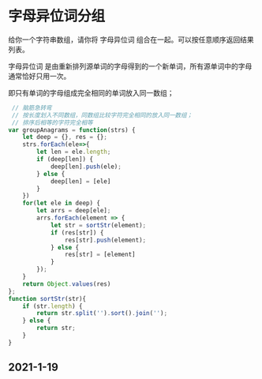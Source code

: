 # 字母异位词分组

给你一个字符串数组，请你将 字母异位词 组合在一起。可以按任意顺序返回结果列表。

字母异位词 是由重新排列源单词的字母得到的一个新单词，所有源单词中的字母通常恰好只用一次。

即只有单词的字母组成完全相同的单词放入同一数组；
```javascript
 // 脑筋急转弯
 // 按长度划入不同数组，同数组比较字符完全相同的放入同一数组；
 // 排序后相等的字符完全相等
var groupAnagrams = function(strs) {
    let deep = {}, res = {};
    strs.forEach(ele=>{
        let len = ele.length;
        if (deep[len]) {
            deep[len].push(ele);
        } else {
            deep[len] = [ele]
        }
    })
    for(let ele in deep) {
        let arrs = deep[ele];
        arrs.forEach(element => {
            let str = sortStr(element);
            if (res[str]) {
                res[str].push(element);
            } else {
                res[str] = [element]
            }
        });
    }
    return Object.values(res)
};
function sortStr(str){
    if (str.length) {
        return str.split('').sort().join('');
    } else {
        return str;
    }
}
```

## 2021-1-19
